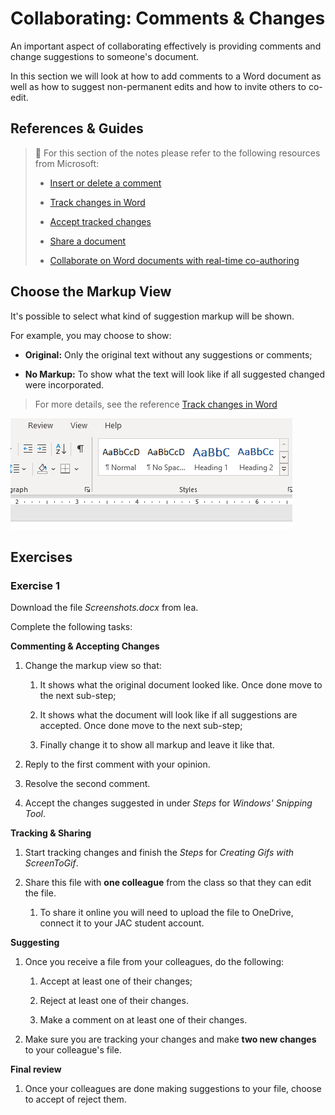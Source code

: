 # Collaborating: Comments & Changes

An important aspect of collaborating effectively is providing comments and change suggestions to someone's document.

In this section we will look at how to add comments to a Word document as well as how to suggest non-permanent edits and how to invite others to co-edit.

## References & Guides

> 📖 For this section of the notes please refer to the following resources from Microsoft:
> 
> -   [Insert or delete a comment](https://support.microsoft.com/en-us/office/insert-or-delete-a-comment-8d3f868a-867e-4df2-8c68-bf96671641e2)
>     
> -   [Track changes in Word](https://support.microsoft.com/en-us/office/track-changes-in-word-197ba630-0f5f-4a8e-9a77-3712475e806a)
>     
> -   [Accept tracked changes](https://support.microsoft.com/en-us/office/accept-tracked-changes-4838d24c-d5d1-4c6c-8e39-78b44bd2b4cc)
>     
> -   [Share a document](https://support.microsoft.com/en-us/office/share-a-document-d39f3cd8-0aa0-412f-9a35-1abba926d354)
>     
> -   [Collaborate on Word documents with real-time co-authoring](https://support.microsoft.com/en-us/office/collaborate-on-word-documents-with-real-time-co-authoring-7dd3040c-3f30-4fdd-bab0-8586492a1f1d)
>     

## Choose the Markup View

It's possible to select what kind of suggestion markup will be shown.

For example, you may choose to show:

-   **Original:** Only the original text without any suggestions or comments;
    
-   **No Markup:** To show what the text will look like if all suggested changed were incorporated.
    

> For more details, see the reference [Track changes in Word](https://support.microsoft.com/en-us/office/track-changes-in-word-197ba630-0f5f-4a8e-9a77-3712475e806a)



![gif animation of selecting the different level of markup shown](assets/show-markup.gif)


## Exercises

### Exercise 1

Download the file _Screenshots.docx_ from lea.

Complete the following tasks:

**Commenting & Accepting Changes**

1.  Change the markup view so that:
    
    1.  It shows what the original document looked like. Once done move to the next sub-step;
        
    2.  It shows what the document will look like if all suggestions are accepted. Once done move to the next sub-step;
        
    3.  Finally change it to show all markup and leave it like that.
        
2.  Reply to the first comment with your opinion.
    
3.  Resolve the second comment.
    
4.  Accept the changes suggested in under _Steps_ for _Windows' Snipping Tool_.
    

**Tracking & Sharing**

1.  Start tracking changes and finish the _Steps_ for _Creating Gifs with ScreenToGif_.
    
2.  Share this file with **one colleague** from the class so that they can edit the file.
    
    1.  To share it online you will need to upload the file to OneDrive, connect it to your JAC student account.
        

**Suggesting**

1.  Once you receive a file from your colleagues, do the following:
    
    1.  Accept at least one of their changes;
        
    2.  Reject at least one of their changes.
        
    3.  Make a comment on at least one of their changes.
        
2.  Make sure you are tracking your changes and make **two new changes** to your colleague's file.
    

**Final review**

1.  Once your colleagues are done making suggestions to your file, choose to accept of reject them.